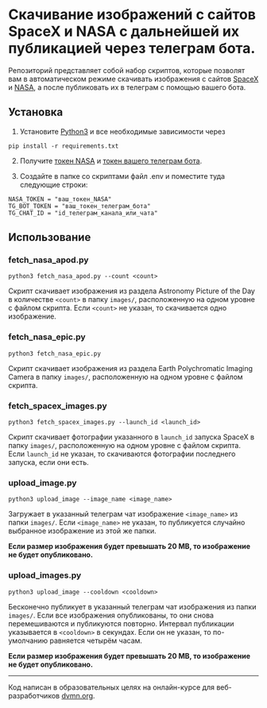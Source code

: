 # Скачивание изображений с сайтов SpaceX и NASA с дальнейшей их публикацией через телеграм бота.

Репозиторий представляет собой набор скриптов, которые позволят вам в автоматическом режиме скачивать изображения с сайтов [SpaceX](https://www.spacex.com/) и [NASA](https://www.nasa.gov/), а после публиковать их в телеграм с помощью вашего бота.

## Установка

1. Установите [Python3](https://www.python.org/) и все необходимые зависимости через

```
pip install -r requirements.txt
```
2. Получите [токен NASA](https://api.nasa.gov/) и [токен вашего телеграм бота](https://smmplanner.com/blog/otlozhennyj-posting-v-telegram/#01).

3. Создайте в папке со скриптами файл .env и поместите туда следующие строки:

```
NASA_TOKEN = "ваш_токен_NASA"
TG_BOT_TOKEN = "ваш_токен_телеграм_бота"
TG_CHAT_ID = "id_телеграм_канала_или_чата"
```

## Использование

### fetch_nasa_apod.py

```
python3 fetch_nasa_apod.py --count <count>
```

Скрипт скачивает изображения из раздела Astronomy Picture of the Day в количестве `<count>` в папку `images/`, расположенную на одном уровне с файлом скрипта. Если `<count>` не указан, то скачивается одно изображение.

### fetch_nasa_epic.py

```
python3 fetch_nasa_epic.py
```

Скрипт скачивает изображения из раздела Earth Polychromatic Imaging Camera в папку `images/`, расположенную на одном уровне с файлом скрипта.

### fetch_spacex_images.py

```
python3 fetch_spacex_images.py --launch_id <launch_id>
```

Скрипт скачивает фотографии указанного в `launch_id` запуска SpaceX в папку `images/`, расположенную на одном уровне с файлом скрипта. Если `launch_id` не указан, то скачиваются фотографии последнего запуска, если они есть.

### upload_image.py

```
python3 upload_image --image_name <image_name>
```

Загружает в указанный телеграм чат изображение `<image_name>` из папки `images/`. Если `<image_name>` не указан, то публикуется случайно выбранное изображение из этой же папки.

**Если размер изображения будет превышать 20 MB, то изображение не будет опубликовано.**

### upload_images.py

```
python3 upload_image --cooldown <cooldown>
```

Бесконечно публикует в указанный телеграм чат изображения из папки `images/`. Если все изображения опубликованы, то они снова перемешиваются и публикуются повторно. Интервал публикации указывается в `<cooldown>` в секундах. Если он не указан, то по-умолчанию равняется четырём часам.

**Если размер изображения будет превышать 20 MB, то изображение не будет опубликовано.**

***

Код написан в образовательных целях на онлайн-курсе для веб-разработчиков [dvmn.org](https://dvmn.org/).
